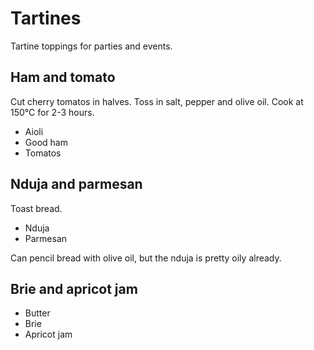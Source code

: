 # Tartines

Tartine toppings for parties and events.

## Ham and tomato

Cut cherry tomatos in halves.
Toss in salt, pepper and olive oil.
Cook at 150°C for 2-3 hours.

* Aioli
* Good ham
* Tomatos

## Nduja and parmesan

Toast bread.

* Nduja
* Parmesan

Can pencil bread with olive oil, but the nduja is pretty oily already.

## Brie and apricot jam

* Butter
* Brie
* Apricot jam


